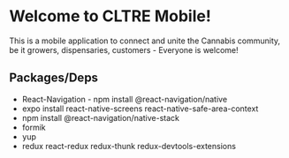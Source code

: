 # Welcome to CLTRE Mobile!
This is a mobile application to connect and unite the Cannabis community, be it growers, dispensaries, customers - Everyone is welcome!

## Packages/Deps
* React-Navigation - npm install @react-navigation/native
* expo install react-native-screens react-native-safe-area-context
* npm install @react-navigation/native-stack
* formik
* yup
* redux react-redux redux-thunk redux-devtools-extensions